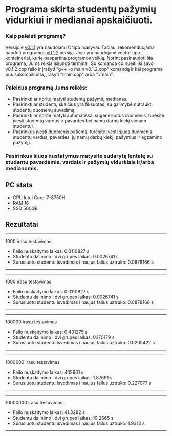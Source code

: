 ```

```

# Programa skirta studentų pažymių vidurkiui ir medianai apskaičiuoti.

### Kaip paleisti programą?<br>
Versijoje [v0.1.1](https://github.com/domastyd/Pazymys/blob/v0.1/v0.1.1.cpp) yra naudojami C tipo masyvai. Tačiau, rekomenduojama naudoti programos [v0.1.2](https://github.com/domastyd/Pazymys/blob/v0.1/v0.1.2.cpp) versiją. Joje yra naudojami vector tipo konteineriai, kurie paspartina programos veiklą. 
Norint pasinaudoti šia programa, Jums reikia įsijungti terminal. Su komanda cd nueiti iki savo v0.1.2.cpp failo ir įrašyti "g++ -o main v0.1.2.cpp" komandą ir kai programa bus sukompiliuota, įrašyti "main.cpp" arba "./main".

### Paleidus programą Jums reikės:<br>
- Pasirinkti ar norite matyti studentų pažymių medianas.
- Pasirinkti ar studentų skaičius yra fiksuotas, su galimybė nutraukti studentų duomenų suvedimą.
- Pasirinkti ar norite matyti automatiškai sugeneruotus duomenis, turėsite įvesti studentų vardus ir pavardes bei namų darbų kiekį vienam studentui.
- Pasirinkus įvesti duomenis patiems, turėsite įvesti šįuos duomenis: studentų vardus, pavardes, jų namų darbų kiekį, pažymius ir egzamino pažymį).

### Pasirinkus šiuos nustatymus matysite sudarytą lentelę su studentu pavardėmis, vardais ir pažymių vidurkiais ir/arba medianomis.

## PC stats
- CPU Intel Core i7-8750H
- RAM 16
- SSD 500GB

## Rezultatai
-------------------------
1000 irasu testavimas
- Failo nuskaitymo laikas: 0.0110827 s
- Studentu dalinimo i dvi grupes laikas: 0.0026741 s
- Surusiuotu studentu isvedimas i naujus failus uztruko: 0.0878166 s
-------------------------
-------------------------
1000 irasu testavimas
- Failo nuskaitymo laikas: 0.0110827 s
- Studentu dalinimo i dvi grupes laikas: 0.0026741 s
- Surusiuotu studentu isvedimas i naujus failus uztruko: 0.0878166 s
-------------------------
-------------------------
100000 irasu testavimas
- Failo nuskaitymo laikas: 0.431275 s
- Studentu dalinimo i dvi grupes laikas: 0.170179 s
- Surusiuotu studentu isvedimas i naujus failus uztruko: 0.0205422 s
-------------------------
-------------------------
1000000 irasu testavimas
- Failo nuskaitymo laikas: 4.12961 s
- Studentu dalinimo i dvi grupes laikas: 1.87691 s
- Surusiuotu studentu isvedimas i naujus failus uztruko: 0.227077 s
-------------------------
-------------------------
10000000 irasu testavimas
- Failo nuskaitymo laikas: 41.3282 s
- Studentu dalinimo i dvi grupes laikas: 19.2665 s
- Surusiuotu studentu isvedimas i naujus failus uztruko: 1.9313 s
-------------------------
